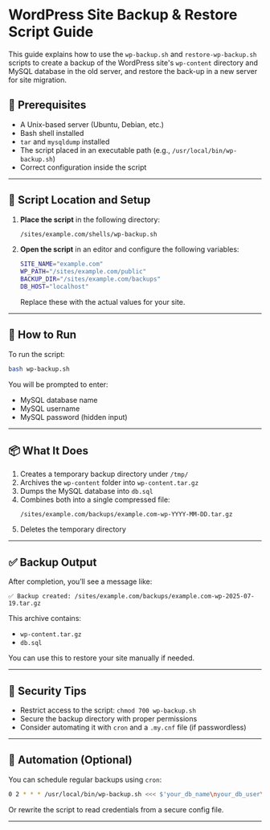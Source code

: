 # WordPress Site Backup & Restore Script Guide

This guide explains how to use the `wp-backup.sh` and `restore-wp-backup.sh` scripts to create a backup of the WordPress site's `wp-content` directory and MySQL database in the old server, and restore the back-up in a new server for site migration.

## 🔧 Prerequisites

- A Unix-based server (Ubuntu, Debian, etc.)
- Bash shell installed
- `tar` and `mysqldump` installed
- The script placed in an executable path (e.g., `/usr/local/bin/wp-backup.sh`)
- Correct configuration inside the script

---

## 📁 Script Location and Setup

1. **Place the script** in the following directory:
   ```bash
   /sites/example.com/shells/wp-backup.sh
   ```

2. **Open the script** in an editor and configure the following variables:

   ```bash
   SITE_NAME="example.com"
   WP_PATH="/sites/example.com/public"
   BACKUP_DIR="/sites/example.com/backups"
   DB_HOST="localhost"
   ```

   Replace these with the actual values for your site.

---

## 🚀 How to Run

To run the script:

```bash
bash wp-backup.sh
```

You will be prompted to enter:

- MySQL database name
- MySQL username
- MySQL password (hidden input)

---

## 📦 What It Does

1. Creates a temporary backup directory under `/tmp/`
2. Archives the `wp-content` folder into `wp-content.tar.gz`
3. Dumps the MySQL database into `db.sql`
4. Combines both into a single compressed file:
   ```
   /sites/example.com/backups/example.com-wp-YYYY-MM-DD.tar.gz
   ```
5. Deletes the temporary directory

---

## ✅ Backup Output

After completion, you’ll see a message like:

```
✅ Backup created: /sites/example.com/backups/example.com-wp-2025-07-19.tar.gz
```

This archive contains:
- `wp-content.tar.gz`
- `db.sql`

You can use this to restore your site manually if needed.

---

## 🔐 Security Tips

- Restrict access to the script: `chmod 700 wp-backup.sh`
- Secure the backup directory with proper permissions
- Consider automating it with `cron` and a `.my.cnf` file (if passwordless)

---

## 📅 Automation (Optional)

You can schedule regular backups using `cron`:

```bash
0 2 * * * /usr/local/bin/wp-backup.sh <<< $'your_db_name\nyour_db_user\nyour_db_pass'
```

Or rewrite the script to read credentials from a secure config file.

---
